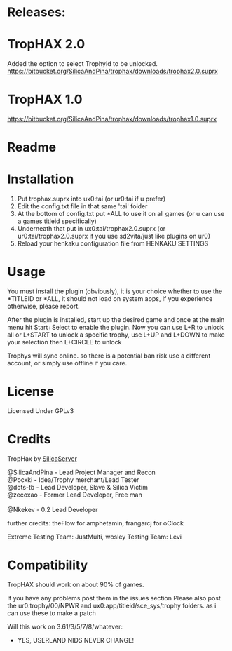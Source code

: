 # Releases:

# TropHAX 2.0
Added the option to select TrophyId to be unlocked.
https://bitbucket.org/SilicaAndPina/trophax/downloads/trophax2.0.suprx

# TropHAX 1.0
https://bitbucket.org/SilicaAndPina/trophax/downloads/trophax1.0.suprx

# Readme


# Installation
1. Put trophax.suprx into  ux0:tai (or ur0:tai if u prefer)
2. Edit the config.txt file in that same 'tai' folder
3. At the bottom of config.txt put \*ALL to use it on all games (or u can use a games titleid specifically)
4. Underneath that put in ux0:tai/trophax2.0.suprx (or ur0:tai/trophax2.0.suprx if you use sd2vita/just like plugins on ur0)
5. Reload your henkaku configuration file from HENKAKU SETTINGS

# Usage 

You must install the plugin (obviously), it is your choice whether to use the \*TITLEID or \*ALL, it should not load on system apps, if you experience otherwise, please report.

After the plugin is installed, start up the desired game and once at the main menu hit Start+Select to enable the plugin.
Now you can use L+R to unlock all or L+START to unlock a specific trophy, use L+UP and L+DOWN to make your selection
then L+CIRCLE to unlock

Trophys will sync online. so there is a potential ban risk
use a different account, or simply use offline if you care.

# License
Licensed Under GPLv3

# Credits
TropHax by [SilicaServer](https://discord.gg/j4eGHhF)

@SilicaAndPina - Lead Project Manager and Recon                    
@Pocxki - Idea/Trophy merchant/Lead Tester                  
@dots-tb - Lead Developer, Slave & Silica Victim                      
@zecoxao - Former Lead Developer, Free man                                                                                                
@Nkekev - 0.2 Lead Developer            

further credits: theFlow for amphetamin, frangarcj for oClock

Extreme Testing Team: JustMulti, wosley
Testing Team: Levi

# Compatibility 
TropHAX should work on about 90% of games.

If you have any problems post them in the issues section 
Please also post the ur0:trophy/00/NPWR and ux0:app/titleid/sce_sys/trophy folders. as i can use these to make a patch

Will this work on 3.61/3/5/7/8/whatever:
- YES, USERLAND NIDS NEVER CHANGE!
                 